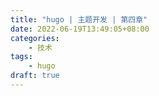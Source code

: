 ```yaml
---
title: "hugo | 主题开发 | 第四章"
date: 2022-06-19T13:49:05+08:00
categories:
    - 技术
tags:
    - hugo
draft: true
---
```


